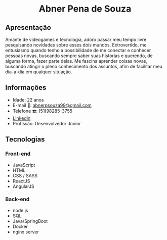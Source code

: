 <h1 align="center">Abner Pena de Souza</h1>

## Apresentação

Amante de videogames e tecnologia, adoro passar meu tempo livre pesquisando novidades sobre esses dois mundos. Extrovertido, me entusiasmo quando tenho a possibilidade de me conectar e conhecer pessoas novas, buscando sempre saber suas histórias e querendo, de alguma forma, fazer parte delas. Me fascina aprender coisas novas, buscando atingir o pleno conhecimento dos assuntos, afim de facilitar meu dia-a-dia em qualquer situação.

## Informações

- Idade: 22 anos
- E-mail :email:: abnerpsouza99@gmail.com
- Telefone :telephone:: (51)98285-3755
- [LinkedIn](https://www.linkedin.com/in/abnerpenadesouza/)
- Profissão: Desenvolvedor Júnior

## Tecnologias 

### Front-end

- JavaScript
- HTML
- CSS / SASS
- ReactJS
- AngularJS

### Back-end

- node.js
- SQL
- Java/SpringBoot
- Docker
- nginx server
